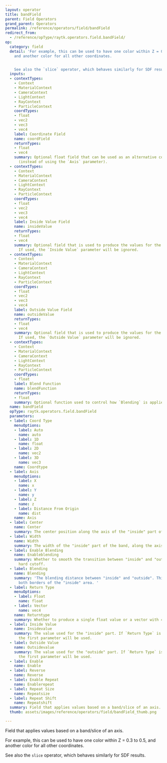 ```yaml
---
layout: operator
title: bandField
parent: Field Operators
grand_parent: Operators
permalink: /reference/operators/field/bandField
redirect_from:
  - /reference/opType/raytk.operators.field.bandField/
op:
  category: field
  detail: 'For example, this can be used to have one color within Z = 0.3 to 0.5,
    and another color for all other coordinates.


    See also the `slice` operator, which behaves similarly for SDF results.'
  inputs:
  - contextTypes:
    - Context
    - MaterialContext
    - CameraContext
    - LightContext
    - RayContext
    - ParticleContext
    coordTypes:
    - float
    - vec2
    - vec3
    - vec4
    label: Coordinate Field
    name: coordField
    returnTypes:
    - float
    - vec4
    summary: Optional float field that can be used as an alternative coordinate source
      (instead of using the `Axis` parameter).
  - contextTypes:
    - Context
    - MaterialContext
    - CameraContext
    - LightContext
    - RayContext
    - ParticleContext
    coordTypes:
    - float
    - vec2
    - vec3
    - vec4
    label: Inside Value Field
    name: insideValue
    returnTypes:
    - float
    - vec4
    summary: Optional field that is used to produce the values for the "inside" part.
      If used, the `Inside Value` parameter will be ignored.
  - contextTypes:
    - Context
    - MaterialContext
    - CameraContext
    - LightContext
    - RayContext
    - ParticleContext
    coordTypes:
    - float
    - vec2
    - vec3
    - vec4
    label: Outside Value Field
    name: outsideValue
    returnTypes:
    - float
    - vec4
    summary: Optional field that is used to produce the values for the "outside" part.
      If used, the `Outside Value` parameter will be ignored.
  - contextTypes:
    - Context
    - MaterialContext
    - CameraContext
    - LightContext
    - RayContext
    - ParticleContext
    coordTypes:
    - float
    label: Blend Function
    name: blendFunction
    returnTypes:
    - float
    summary: Optional function used to control how `Blending` is applied.
  name: bandField
  opType: raytk.operators.field.bandField
  parameters:
  - label: Coord Type
    menuOptions:
    - label: Auto
      name: auto
    - label: 1D
      name: float
    - label: 2D
      name: vec2
    - label: 3D
      name: vec3
    name: Coordtype
  - label: Axis
    menuOptions:
    - label: X
      name: x
    - label: Y
      name: y
    - label: Z
      name: z
    - label: Distance From Origin
      name: dist
    name: Axis
  - label: Center
    name: Center
    summary: The center position along the axis of the "inside" part of the band.
  - label: Width
    name: Width
    summary: The width of the "inside" part of the band, along the axis.
  - label: Enable Blending
    name: Enableblending
    summary: Whether to smooth the transition between "inside" and "outside" vs a
      hard cutoff.
  - label: Blending
    name: Blending
    summary: 'The blending distance between "inside" and "outside". This applies to
      both borders of the "inside" area. '
  - label: Return Type
    menuOptions:
    - label: Float
      name: float
    - label: Vector
      name: vec4
    name: Returntype
    summary: Whether to produce a single float value or a vector with 4 parts.
  - label: Inside Value
    name: Insidevalue
    summary: The value used for the "inside" part. If `Return Type` is `Float`, only
      the first parameter will be used.
  - label: Outside Value
    name: Outsidevalue
    summary: The value used for the "outside" part. If `Return Type` is `Float`, only
      the first parameter will be used.
  - label: Enable
    name: Enable
  - label: Reverse
    name: Reverse
  - label: Enable Repeat
    name: Enablerepeat
  - label: Repeat Size
    name: Repeatsize
  - label: Repeat Shift
    name: Repeatshift
  summary: Field that applies values based on a band/slice of an axis.
  thumb: assets/images/reference/operators/field/bandField_thumb.png

---
```



Field that applies values based on a band/slice of an axis.

For example, this can be used to have one color within Z = 0.3 to 0.5, and another color for all other coordinates.

See also the `slice` operator, which behaves similarly for SDF results.